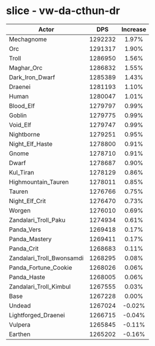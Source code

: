 # slice - vw-da-cthun-dr
| Actor | DPS | Increase |
|---|:---:|:---:|
|Mechagnome|1292232|1.97%|
|Orc|1291317|1.90%|
|Troll|1286950|1.56%|
|Maghar_Orc|1286832|1.55%|
|Dark_Iron_Dwarf|1285389|1.43%|
|Draenei|1281193|1.10%|
|Human|1280047|1.01%|
|Blood_Elf|1279797|0.99%|
|Goblin|1279775|0.99%|
|Void_Elf|1279747|0.99%|
|Nightborne|1279251|0.95%|
|Night_Elf_Haste|1278800|0.91%|
|Gnome|1278710|0.91%|
|Dwarf|1278687|0.90%|
|Kul_Tiran|1278129|0.86%|
|Highmountain_Tauren|1278011|0.85%|
|Tauren|1276766|0.75%|
|Night_Elf_Crit|1276470|0.73%|
|Worgen|1276010|0.69%|
|Zandalari_Troll_Paku|1274934|0.61%|
|Panda_Vers|1269418|0.17%|
|Panda_Mastery|1269411|0.17%|
|Panda_Crit|1268683|0.11%|
|Zandalari_Troll_Bwonsamdi|1268295|0.08%|
|Panda_Fortune_Cookie|1268026|0.06%|
|Panda_Haste|1268005|0.06%|
|Zandalari_Troll_Kimbul|1267555|0.03%|
|Base|1267228|0.00%|
|Undead|1267024|-0.02%|
|Lightforged_Draenei|1266715|-0.04%|
|Vulpera|1265845|-0.11%|
|Earthen|1265202|-0.16%|
